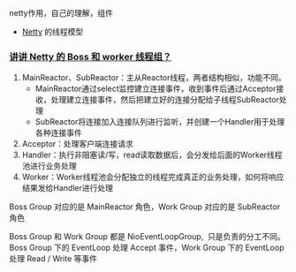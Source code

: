 netty作用，自己的理解，组件
-   [Netty](https://www.nowcoder.com/jump/super-jump/word?word=Netty) 的线程模型

### [讲讲 Netty 的 Boss 和 worker 线程组？](https://www.modb.pro/db/175043)
1. MainReactor、SubReactor：主从Reactor线程，两者结构相似，功能不同。
	- MainReactor通过select监控建立连接事件，收到事件后通过Acceptor接收，处理建立连接事件，然后把建立好的连接分配给子线程SubReactor处理
	- SubReactor将连接加入连接队列进行监听，并创建一个Handler用于处理各种连接事件
1.  Acceptor：处理客户端连接请求
2. Handler：执行非阻塞读/写，read读取数据后，会分发给后面的Worker线程池进行业务处理
3. Worker：Worker线程池会分配独立的线程完成真正的业务处理，如何将响应结果发给Handler进行处理

Boss Group 对应的是 MainReactor 角色，Work Group 对应的是 SubReactor 角色

Boss Group 和 Work Group 都是 NioEventLoopGroup,  只是负责的分工不同。Boss Group 下的 EventLoop 处理 Accept 事件，Work Group 下的 EventLoop 处理 Read / Write 等事件